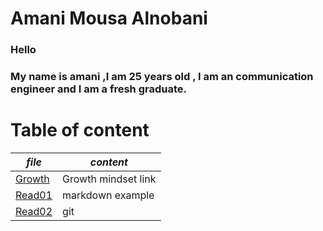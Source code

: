 # **Amani Mousa Alnobani**

### Hello 
### My name is amani ,I am 25 years old , I am an communication engineer and I am a fresh graduate.

# **Table of content**

| *file*      | *content* |
| ----------- | ----------- |
| [Growth](https://amani-alnobani.github.io/reading-notes/Growthmindset)| Growth mindset link |
|[Read01](https://amani-alnobani.github.io/reading-notes/Read01) | markdown example |
|[Read02](https://amani-alnobani.github.io/reading-notes/Read02) | git |
